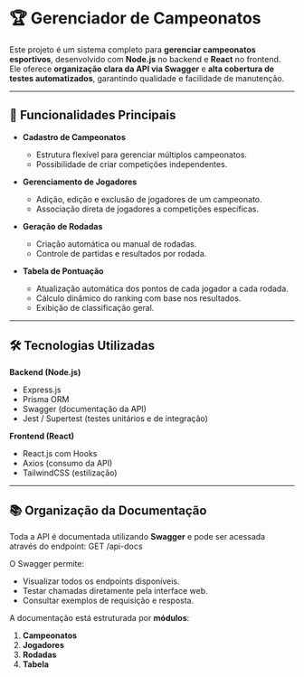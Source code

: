 # 🏆 Gerenciador de Campeonatos

Este projeto é um sistema completo para **gerenciar campeonatos esportivos**, desenvolvido com **Node.js** no backend e **React** no frontend.  
Ele oferece **organização clara da API via Swagger** e **alta cobertura de testes automatizados**, garantindo qualidade e facilidade de manutenção.

---

## 📌 Funcionalidades Principais

- **Cadastro de Campeonatos**  
  - Estrutura flexível para gerenciar múltiplos campeonatos.
  - Possibilidade de criar competições independentes.

- **Gerenciamento de Jogadores**  
  - Adição, edição e exclusão de jogadores de um campeonato.
  - Associação direta de jogadores a competições específicas.

- **Geração de Rodadas**  
  - Criação automática ou manual de rodadas.
  - Controle de partidas e resultados por rodada.

- **Tabela de Pontuação**  
  - Atualização automática dos pontos de cada jogador a cada rodada.
  - Cálculo dinâmico do ranking com base nos resultados.
  - Exibição de classificação geral.

---

## 🛠 Tecnologias Utilizadas

**Backend (Node.js)**  
- Express.js  
- Prisma ORM  
- Swagger (documentação da API)  
- Jest / Supertest (testes unitários e de integração)  

**Frontend (React)**  
- React.js com Hooks  
- Axios (consumo da API)  
- TailwindCSS (estilização)  

---

## 📚 Organização da Documentação

Toda a API é documentada utilizando **Swagger** e pode ser acessada através do endpoint:
GET /api-docs

O Swagger permite:
- Visualizar todos os endpoints disponíveis.
- Testar chamadas diretamente pela interface web.
- Consultar exemplos de requisição e resposta.

A documentação está estruturada por **módulos**:
1. **Campeonatos**
2. **Jogadores**
3. **Rodadas**
4. **Tabela**

